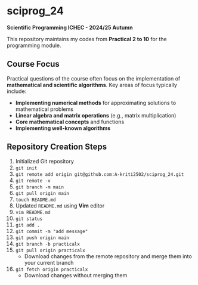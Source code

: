 # sciprog_24
**Scientific Programming ICHEC - 2024/25 Autumn**

This repository maintains my codes from **Practical 2 to 10** for the programming module.

## Course Focus

Practical questions of the course often focus on the implementation of **mathematical and scientific algorithms**. Key areas of focus typically include:

- **Implementing numerical methods** for approximating solutions to mathematical problems
- **Linear algebra and matrix operations** (e.g., matrix multiplication)
- **Core mathematical concepts** and functions
- **Implementing well-known algorithms**

## Repository Creation Steps

1. Initialized Git repository
2. `git init`
3. `git remote add origin git@github.com:A-kriti2502/sciprog_24.git`
4. `git remote -v`
5. `git branch -m main`
6. `git pull origin main`
7. `touch README.md`
8. Updated `README.md` using **Vim** editor
9. `vim README.md`
10. `git status`
11. `git add .`
12. `git commit -m "add message"`
13. `git push origin main`
14. `git branch -b practicalx`
15. `git pull origin practicalx` 
    - Download changes from the remote repository and merge them into your current branch
16. `git fetch origin practicalx`
    - Download changes without merging them